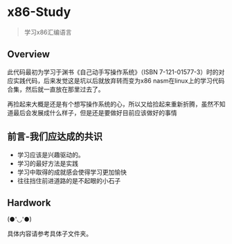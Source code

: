 # x86-Study
> 学习x86汇编语言

## Overview

此代码最初为学习于渊书《自己动手写操作系统》（ISBN 7-121-01577-3）时的对应实践代码，后来发觉这是坑以后就放弃转而变为x86 nasm在linux上的学习代码合集，然后就一直放在那里过去了。

再捡起来大概是还是有个想写操作系统的心，所以又给捡起来重新折腾，虽然不知道最后会发展成什么样子，但是还是要做好目前应该做好的事情

## 前言-我们应达成的共识

+ 学习应该是兴趣驱动的。
+ 学习的最好方法是实践
+ 学习中取得的成就感会使得学习更加愉快
+ 往往挡住前进道路的是不起眼的小石子


## Hardwork

(●'◡'●)

具体内容请参考具体子文件夹。
